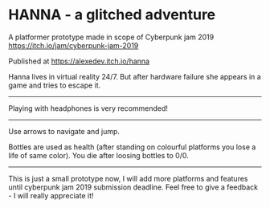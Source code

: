 # HANNA - a glitched adventure

A platformer prototype made in scope of Cyberpunk jam 2019 https://itch.io/jam/cyberpunk-jam-2019

Published at https://alexedev.itch.io/hanna

Hanna lives in virtual reality 24/7. But after hardware failure she appears in a game and tries to escape it.

---

Playing with headphones is very recommended!

---

Use arrows to navigate and jump.

Bottles are used as health (after standing on colourful platforms you lose a life of same color). You die after loosing bottles to 0/0.

---
This is just a small prototype now, I will add more platforms and features until cyberpunk jam 2019 submission deadline.
Feel free to give a feedback - I will really appreciate it!
